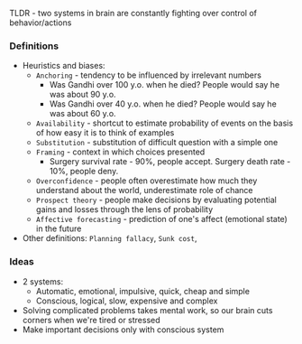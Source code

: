 TLDR - two systems in brain are constantly fighting over control of behavior/actions

### Definitions
* Heuristics and biases:
    * `Anchoring` - tendency to be influenced by irrelevant numbers
        * Was Gandhi over 100 y.o. when he died? People would say he was about 90 y.o. 
        * Was Gandhi over 40 y.o. when he died? People would say he was about 60 y.o. 
    * `Availability` - shortcut to estimate probability of events on the basis of how easy it is to think of examples
    * `Substitution` - substitution of difficult question with a simple one
    * `Framing` - context in which choices presented
        * Surgery survival rate - 90%, people accept. Surgery death rate - 10%, people deny.
    * `Overconfidence` - people often overestimate how much they understand about the world, underestimate role of chance
    * `Prospect theory` - people make decisions by evaluating potential gains and losses through the lens of probability
    * `Affective forecasting` - prediction of one's affect (emotional state) in the future
* Other definitions: `Planning fallacy`, `Sunk cost`, 

### Ideas
* 2 systems:
    * Automatic, emotional, impulsive, quick, cheap and simple
    * Conscious, logical, slow, expensive and complex
* Solving complicated problems takes mental work, so our brain cuts corners when we're tired or stressed
* Make important decisions only with conscious system
